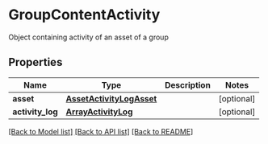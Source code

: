 # GroupContentActivity

Object containing activity of an asset of a group

## Properties

| Name             | Type                                                  | Description | Notes      |
| ---------------- | ----------------------------------------------------- | ----------- | ---------- |
| **asset**        | [**AssetActivityLogAsset**](AssetActivityLogAsset.md) |             | [optional] |
| **activity_log** | [**ArrayActivityLog**](ArrayActivityLog.md)           |             | [optional] |

[[Back to Model list]](../README.md#documentation-for-models) [[Back to API list]](../README.md#documentation-for-api-endpoints) [[Back to README]](../README.md)
